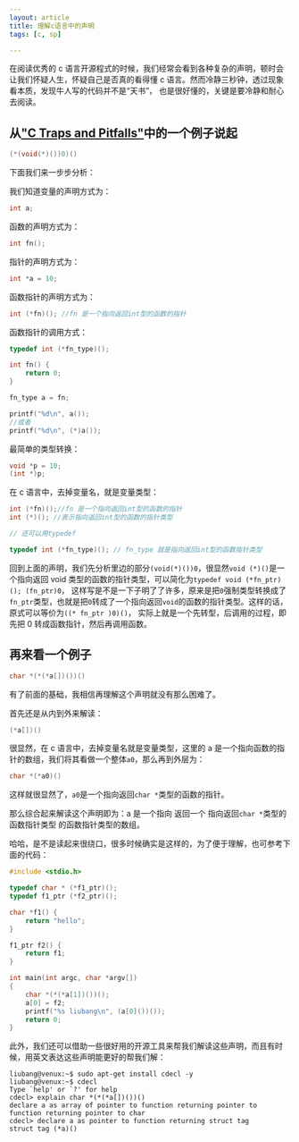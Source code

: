```yaml
---
layout: article
title: 理解c语言中的声明
tags: [c, sp]

---
```


在阅读优秀的 c 语言开源程式的时候，我们经常会看到各种复杂的声明，顿时会让我们怀疑人生，怀疑自己是否真的看得懂 c 语言。然而冷静三秒钟，透过现象看本质，发现牛人写的代码并不是“天书”，
也是很好懂的，关键是要冷静和耐心去阅读。

## 从["C Traps and Pitfalls"](http://www.literateprogramming.com/ctraps.pdf)中的一个例子说起

```c
(*(void(*)())0)()
```

下面我们来一步步分析：

我们知道变量的声明方式为：

```c
int a;
```

函数的声明方式为：

```c
int fn();
```

指针的声明方式为：

```c
int *a = 10;
```

函数指针的声明方式为：

```c
int (*fn)(); //fn 是一个指向返回int型的函数的指针
```

函数指针的调用方式：

```c
typedef int (*fn_type)();

int fn() {
    return 0;
}

fn_type a = fn;

printf("%d\n", a());
//或者
printf("%d\n", (*)a());

```

最简单的类型转换：

```c
void *p = 10;
(int *)p;
```

在 c 语言中，去掉变量名，就是变量类型：

```c
int (*fn)();//fn 是一个指向返回int型的函数的指针
int (*)(); //表示指向返回int型的函数的指针类型

// 还可以用typedef

typedef int (*fn_type)(); // fn_type 就是指向返回int型的函数指针类型
```

回到上面的声明，我们先分析里边的部分`(void(*)())0`，很显然`void (*)()`是一个指向返回 void 类型的函数的指针类型，可以简化为`typedef void (*fn_ptr)(); (fn_ptr)0`，
这样写是不是一下子明了了许多，原来是把`0`强制类型转换成了`fn_ptr`类型，也就是把`0`转成了一个指向返回`void`的函数的指针类型。这样的话，原式可以等价为`((* fn_ptr )0)()`，
实际上就是一个先转型，后调用的过程，即先把 0 转成函数指针，然后再调用函数。

## 再来看一个例子

```c
char *(*(*a[])())()
```

有了前面的基础，我相信再理解这个声明就没有那么困难了。

首先还是从内到外来解读：

```c
(*a[])()
```

很显然，在 c 语言中，去掉变量名就是变量类型，这里的 a 是一个指向函数的指针的数组，我们将其看做一个整体`a0`，那么再到外层为：

```c
char *(*a0)()
```

这样就很显然了，`a0`是一个指向返回`char *`类型的函数的指针。

那么综合起来解读这个声明即为：a 是一个指向 返回一个 指向返回`char *`类型的函数指针类型 的函数指针类型的数组。

哈哈，是不是读起来很绕口，很多时候确实是这样的，为了便于理解，也可参考下面的代码：

```c
#include <stdio.h>

typedef char * (*f1_ptr)();
typedef f1_ptr (*f2_ptr)();

char *f1() {
    return "hello";
}

f1_ptr f2() {
    return f1;
}

int main(int argc, char *argv[])
{
    char *(*(*a[1])())();
    a[0] = f2;
    printf("%s liubang\n", (a[0]())());
    return 0;
}
```

此外，我们还可以借助一些很好用的开源工具来帮我们解读这些声明，而且有时候，用英文表达这些声明能更好的帮我们解：

```shell
liubang@venux:~$ sudo apt-get install cdecl -y
liubang@venux:~$ cdecl
Type `help' or `?' for help
cdecl> explain char *(*(*a[])())()
declare a as array of pointer to function returning pointer to function returning pointer to char
cdecl> declare a as pointer to function returning struct tag
struct tag (*a)()
```
